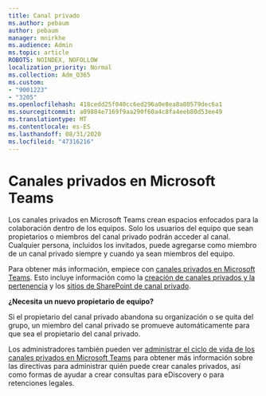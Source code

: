 ```yaml
---
title: Canal privado
ms.author: pebaum
author: pebaum
manager: mnirkhe
ms.audience: Admin
ms.topic: article
ROBOTS: NOINDEX, NOFOLLOW
localization_priority: Normal
ms.collection: Adm_O365
ms.custom:
- "9001223"
- "3205"
ms.openlocfilehash: 418cedd25f040cc6ed296a0e8ea8a80579dec6a1
ms.sourcegitcommit: a09884e7169f9aa290f60a4c8fa4eeb80d53ee49
ms.translationtype: MT
ms.contentlocale: es-ES
ms.lasthandoff: 08/31/2020
ms.locfileid: "47316216"
---
```

# <a name="private-channels-in-microsoft-teams"></a>Canales privados en Microsoft Teams

Los canales privados en Microsoft Teams crean espacios enfocados para la colaboración dentro de los equipos. Solo los usuarios del equipo que sean propietarios o miembros del canal privado podrán acceder al canal. Cualquier persona, incluidos los invitados, puede agregarse como miembro de un canal privado siempre y cuando ya sean miembros del equipo.

Para obtener más información, empiece con [canales privados en Microsoft Teams](https://docs.microsoft.com/MicrosoftTeams/private-channels). Esto incluye información como la [creación de canales privados y la pertenencia](https://docs.microsoft.com/MicrosoftTeams/private-channels#private-channel-creation-and-membership) y los [sitios de SharePoint de canal privado](https://docs.microsoft.com/MicrosoftTeams/private-channels#private-channel-sharepoint-sites).

**¿Necesita un nuevo propietario de equipo?**

Si el propietario del canal privado abandona su organización o se quita del grupo, un miembro del canal privado se promueve automáticamente para que sea el propietario del canal privado.

Los administradores también pueden ver [administrar el ciclo de vida de los canales privados en Microsoft Teams](https://docs.microsoft.com/MicrosoftTeams/private-channels-life-cycle-management) para obtener más información sobre las directivas para administrar quién puede crear canales privados, así como formas de ayudar a crear consultas para eDiscovery o para retenciones legales.
